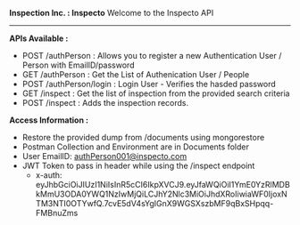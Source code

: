 **Inspection Inc. : Inspecto**
Welcome to the Inspecto API

---
**APIs Available :**
* POST /authPerson : Allows you to register a new Authentication User / Person with EmailID/password
* GET /authPerson : Get the List of Authenication User / People
* POST /authPerson/login : Login User - Verifies the hasded password
* GET /inspect : Get the list of inspection from the provided search criteria
* POST /inspect : Adds the inspection records.


**Access Information :**
* Restore the provided dump from /documents using mongorestore 
* Postman Collection and Environment are in Documents folder
* User EmailID: authPerson001@inspecto.com
* JWT Token to pass in header while using the /inspect endpoint 
  * x-auth: eyJhbGciOiJIUzI1NiIsInR5cCI6IkpXVCJ9.eyJfaWQiOiI1YmE0YzRlMDBkMmU3ODA0YWQ1NzIwMjQiLCJhY2Nlc3MiOiJhdXRoIiwiaWF0IjoxNTM3NTI0OTYwfQ.7cvE5dV4sYgIGnX9WGSXszbMF9qBxSHpqq-FMBnuZms
